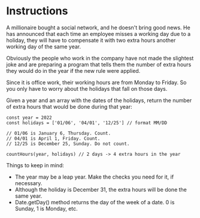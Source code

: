# Instructions

A millionaire bought a social network, and he doesn't bring good news. He has announced that each time an employee misses a working day due to a holiday, they will have to compensate it with two extra hours another working day of the same year.

Obviously the people who work in the company have not made the slightest joke and are preparing a program that tells them the number of extra hours they would do in the year if the new rule were applied.

Since it is office work, their working hours are from Monday to Friday. So you only have to worry about the holidays that fall on those days.

Given a year and an array with the dates of the holidays, return the number of extra hours that would be done during that year:

    const year = 2022
    const holidays = ['01/06', '04/01', '12/25'] // format MM/DD

    // 01/06 is January 6, Thursday. Count.
    // 04/01 is April 1, Friday. Count.
    // 12/25 is December 25, Sunday. Do not count.

    countHours(year, holidays) // 2 days -> 4 extra hours in the year

Things to keep in mind:

- The year may be a leap year. Make the checks you need for it, if necessary.
- Although the holiday is December 31, the extra hours will be done the same year.
- Date.getDay() method returns the day of the week of a date. 0 is Sunday, 1 is Monday, etc.
